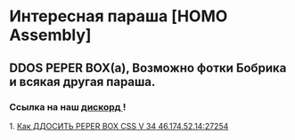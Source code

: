 <DOCTYPE html>
<html>
<head>
<title> UH</title>
<link href="style.css" rel="stylesheet" type="text/css"/>
</head>
<body>
          <h1> <a>  Интересная параша [HOMO Assembly] </a> </h1>
      <h2><a1> DDOS PEPER BOX(а), </a1> <a2 id="fuck"> Возможно фотки Бобрика и всякая другая параша. </a2> </h2>
    <h3>Ссылка на наш <a href= "https://discordapp.com/invite/djhDbcS"> дискорд </a>!</h3>    
1. <a id="sas" href= "https://princephobos.github.io/">Как ДДОСИТЬ PEPER BOX CSS V 34 46.174.52.14:27254</a>                 
</body>
</html>
           
                
